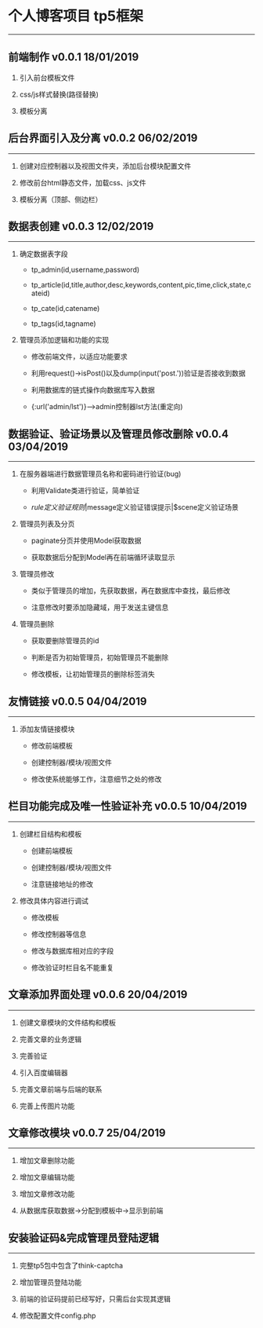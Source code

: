 # 个人博客项目 tp5框架 
---
## 前端制作 v0.0.1 18/01/2019

1. 引入前台模板文件

2. css/js样式替换(路径替换)

3. 模板分离

## 后台界面引入及分离 v0.0.2 06/02/2019
---
1. 创建对应控制器以及视图文件夹，添加后台模块配置文件

2. 修改前台html静态文件，加载css、js文件

3. 模板分离（顶部、侧边栏）

## 数据表创建 v0.0.3 12/02/2019
---
1. 确定数据表字段

	* tp_admin(id,username,password)

	* tp_article(id,title,author,desc,keywords,content,pic,time,click,state,cateid)

	* tp_cate(id,catename)

	* tp_tags(id,tagname)

2. 管理员添加逻辑和功能的实现

	* 修改前端文件，以适应功能要求

	* 利用request()->isPost()以及dump(input('post.'))验证是否接收到数据

	* 利用数据库的链式操作向数据库写入数据

	* {:url('admin/lst')}-->admin控制器lst方法(重定向)

## 数据验证、验证场景以及管理员修改删除 v0.0.4 03/04/2019
---
1. 在服务器端进行数据管理员名称和密码进行验证(bug)

	* 利用Validate类进行验证，简单验证

	* $rule定义验证规则|$message定义验证错误提示|$scene定义验证场景

2. 管理员列表及分页

	* paginate分页并使用Model获取数据

	* 获取数据后分配到Model再在前端循环读取显示

3. 管理员修改

	* 类似于管理员的增加，先获取数据，再在数据库中查找，最后修改

	* 注意修改时要添加隐藏域，用于发送主键信息

4. 管理员删除

	* 获取要删除管理员的id

	* 判断是否为初始管理员，初始管理员不能删除

	* 修改模板，让初始管理员的删除标签消失

## 友情链接 v0.0.5 04/04/2019
---
1. 添加友情链接模块

	* 修改前端模板

	* 创建控制器/模块/视图文件

	* 修改使系统能够工作，注意细节之处的修改

## 栏目功能完成及唯一性验证补充 v0.0.5 10/04/2019
---
1. 创建栏目结构和模板

	* 创建前端模板

	* 创建控制器/模块/视图文件

	* 注意链接地址的修改
	
2. 修改具体内容进行调试

	* 修改模板

	* 修改控制器等信息

	* 修改与数据库相对应的字段

	* 修改验证时栏目名不能重复

## 文章添加界面处理 v0.0.6 20/04/2019
---
1. 创建文章模块的文件结构和模板

2. 完善文章的业务逻辑

3. 完善验证

4. 引入百度编辑器

5. 完善文章前端与后端的联系

6. 完善上传图片功能

## 文章修改模块 v0.0.7 25/04/2019
---
1. 增加文章删除功能

2. 增加文章编辑功能

3. 增加文章修改功能

3. 从数据库获取数据->分配到模板中->显示到前端

## 安装验证码&完成管理员登陆逻辑
---
1. 完整tp5包中包含了think-captcha

2. 增加管理员登陆功能

3. 前端的验证码提前已经写好，只需后台实现其逻辑

4. 修改配置文件config.php